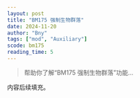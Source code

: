 ```yaml
---
layout: post
title: "BM175 强制生物群落"
date: 2024-11-20
author: "Bny"
tags: ["mod", "Auxiliary"]
scode: bm175
reading_time: 5
---
```


> 帮助你了解“BM175 强制生物群落”功能...

内容后续填充。
